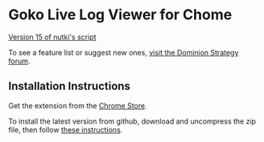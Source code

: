Goko Live Log Viewer for Chome
==============================
[Version 15 of nutki's script](https://github.com/nutki/Goko-Live-Log-Viewer)

To see a feature list or suggest new ones, [visit the Dominion Strategy forum](http://forum.dominionstrategy.com/index.php?topic=8163.0).

Installation Instructions
-------------------------
Get the extension from the [Chrome Store](https://chrome.google.com/webstore/detail/dominion-online-live-log/kaignighoceeemhinbbophdeogpnedjn?utm_source=chrome-ntp-icon).

To install the latest version from github, download and uncompress the zip file, then follow [these instructions](https://developer.chrome.com/extensions/getstarted.html#unpacked).
